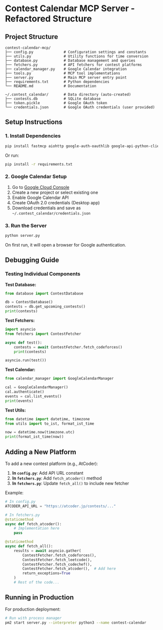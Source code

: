 # Contest Calendar MCP Server - Refactored Structure

## Project Structure

```
contest-calendar-mcp/
├── config.py              # Configuration settings and constants
├── utils.py               # Utility functions for time conversion
├── database.py            # Database management and queries
├── fetchers.py            # API fetchers for contest platforms
├── calendar_manager.py    # Google Calendar integration
├── tools.py               # MCP tool implementations
├── server.py              # Main MCP server entry point
├── requirements.txt       # Python dependencies
└── README.md              # Documentation

~/.contest_calendar/       # Data directory (auto-created)
├── contests.db            # SQLite database
├── token.pickle           # Google OAuth token
└── credentials.json       # Google OAuth credentials (user provided)
```

## Setup Instructions

### 1. Install Dependencies

```bash
pip install fastmcp aiohttp google-auth-oauthlib google-api-python-client
```

Or run:
```bash
pip install -r requirements.txt
```

### 2. Google Calendar Setup

1. Go to [Google Cloud Console](https://console.cloud.google.com/)
2. Create a new project or select existing one
3. Enable Google Calendar API
4. Create OAuth 2.0 credentials (Desktop app)
5. Download credentials and save as `~/.contest_calendar/credentials.json`

### 3. Run the Server

```bash
python server.py
```

On first run, it will open a browser for Google authentication.

## Debugging Guide

### Testing Individual Components

**Test Database:**
```python
from database import ContestDatabase

db = ContestDatabase()
contests = db.get_upcoming_contests()
print(contests)
```

**Test Fetchers:**
```python
import asyncio
from fetchers import ContestFetcher

async def test():
    contests = await ContestFetcher.fetch_codeforces()
    print(contests)

asyncio.run(test())
```

**Test Calendar:**
```python
from calendar_manager import GoogleCalendarManager

cal = GoogleCalendarManager()
cal.authenticate()
events = cal.list_events()
print(events)
```

**Test Utils:**
```python
from datetime import datetime, timezone
from utils import to_ist, format_ist_time

now = datetime.now(timezone.utc)
print(format_ist_time(now))
```

## Adding a New Platform

To add a new contest platform (e.g., AtCoder):

1. **In `config.py`**: Add API URL constant
2. **In `fetchers.py`**: Add `fetch_atcoder()` method
3. **In `fetchers.py`**: Update `fetch_all()` to include new fetcher

Example:
```python
# In config.py
ATCODER_API_URL = "https://atcoder.jp/contests/..."

# In fetchers.py
@staticmethod
async def fetch_atcoder():
    # Implementation here
    pass

@staticmethod
async def fetch_all():
    results = await asyncio.gather(
        ContestFetcher.fetch_codeforces(),
        ContestFetcher.fetch_leetcode(),
        ContestFetcher.fetch_codechef(),
        ContestFetcher.fetch_atcoder(),  # Add here
        return_exceptions=True
    )
    # Rest of the code...
```

## Running in Production

For production deployment:

```bash
# Run with process manager
pm2 start server.py --interpreter python3 --name contest-calendar
```